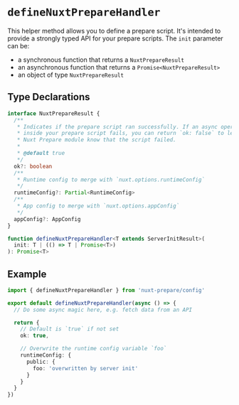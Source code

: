 # `defineNuxtPrepareHandler`

This helper method allows you to define a prepare script. It's intended to provide a strongly typed API for your prepare scripts. The `init` parameter can be:

- a synchronous function that returns a `NuxtPrepareResult`
- an asynchronous function that returns a `Promise<NuxtPrepareResult>`
- an object of type `NuxtPrepareResult`

## Type Declarations

```ts
interface NuxtPrepareResult {
  /**
   * Indicates if the prepare script ran successfully. If an async operation
   * inside your prepare script fails, you can return `ok: false` to let the
   * Nuxt Prepare module know that the script failed.
   *
   * @default true
   */
  ok?: boolean
  /**
   * Runtime config to merge with `nuxt.options.runtimeConfig`
   */
  runtimeConfig?: Partial<RuntimeConfig>
  /**
   * App config to merge with `nuxt.options.appConfig`
   */
  appConfig?: AppConfig
}

function defineNuxtPrepareHandler<T extends ServerInitResult>(
  init: T | (() => T | Promise<T>)
): Promise<T>
```

## Example

```ts
import { defineNuxtPrepareHandler } from 'nuxt-prepare/config'

export default defineNuxtPrepareHandler(async () => {
  // Do some async magic here, e.g. fetch data from an API

  return {
    // Default is `true` if not set
    ok: true,

    // Overwrite the runtime config variable `foo`
    runtimeConfig: {
      public: {
        foo: 'overwritten by server init'
      }
    }
  }
})
```
